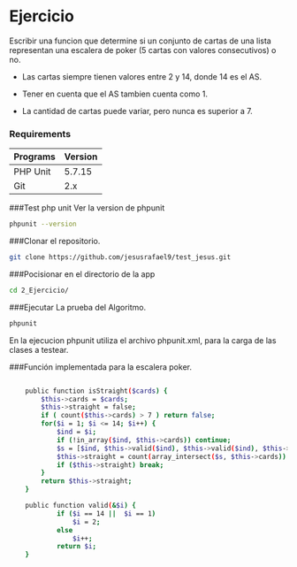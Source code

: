 # Ejercicio

Escribir una funcion que determine si un conjunto de cartas de una lista representan una escalera de poker (5 cartas con valores consecutivos) o no.

* Las cartas siempre tienen valores entre 2 y 14, donde 14 es el AS.

* Tener en cuenta que el AS tambien cuenta como 1.

* La cantidad de cartas puede variar, pero nunca es superior a 7.


### Requirements

Programs                | Version
:-----------------------|:----------
 PHP Unit               | 5.7.15
 Git 					| 2.x


 ###Test php unit
Ver la version de phpunit
```bash
phpunit --version

```

###Clonar el repositorio. 

```bash
git clone https://github.com/jesusrafael9/test_jesus.git

```

###Pocisionar en el directorio de la app

```bash
cd 2_Ejercicio/

```

###Ejecutar La prueba del Algoritmo. 

```bash
phpunit

```
En la ejecucion phpunit utiliza el archivo phpunit.xml, para la carga de las clases a testear.


###Función implementada para la escalera poker.

```sh

	public function isStraight($cards) {
		$this->cards = $cards;
		$this->straight = false;
		if ( count($this->cards) > 7 ) return false;
		for($i = 1; $i <= 14; $i++) {
		    $ind = $i;
		    if (!in_array($ind, $this->cards)) continue;
		    $s = [$ind, $this->valid($ind), $this->valid($ind), $this->valid($ind), $this->valid($ind)];    
		    $this->straight = count(array_intersect($s, $this->cards)) == count($s);
		    if ($this->straight) break;
		}
		return $this->straight;
	}

	public function valid(&$i) {
		    if ($i == 14 ||  $i == 1) 
		        $i = 2;
		    else
		        $i++;
		    return $i;
	}

```